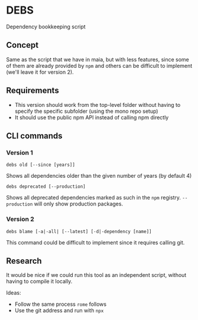 # DEBS

Dependency bookkeeping script

## Concept

Same as the script that we have in maia, but with less features, since some of them are already provided by `npm` and others can be difficult to implement (we'll leave it for version 2).

## Requirements

- This version should work from the top-level folder without having to specify the specific subfolder (using the mono repo setup)
- It should use the public npm API instead of calling npm directly

## CLI commands

### Version 1

`debs old [--since [years]]`

Shows all dependencies older than the given number of years (by default 4)

`debs deprecated [--production]`

Shows all deprecated dependencies marked as such in the `npm` registry. `--production` will only show production packages.

### Version 2

`debs blame [-a|-all| [--latest] [-d|-dependency [name]]`

This command could be difficult to implement since it requires calling git.

## Research

It would be nice if we could run this tool as an independent script, without having to compile it locally.

Ideas:

- Follow the same process `rome` follows
- Use the git address and run with `npx`
